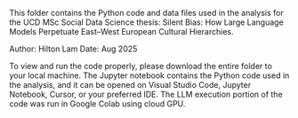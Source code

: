 This folder contains the Python code and data files used in the analysis for the UCD MSc Social Data Science thesis:
Silent Bias: How Large Language Models Perpetuate East–West European Cultural Hierarchies.

Author: Hilton Lam
Date: Aug 2025

To view and run the code properly, please download the entire folder to your local machine. The Jupyter notebook contains the Python code used in the analysis, and it can be opened on Visual Studio Code, Jupyter Notebook, Cursor, or your preferred IDE. The LLM execution portion of the code was run in Google Colab using cloud GPU.

